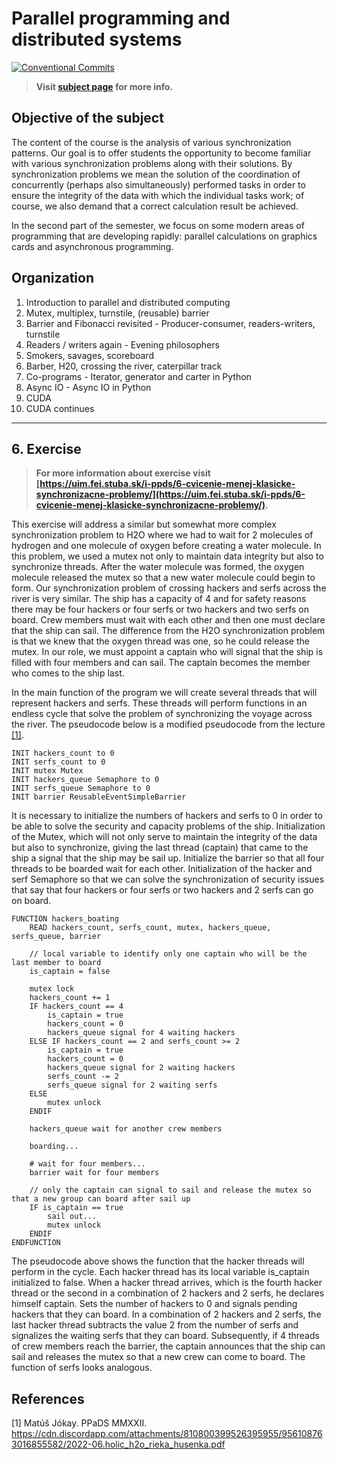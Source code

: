 # Parallel programming and distributed systems

[![Conventional Commits](https://img.shields.io/badge/Conventional%20Commits-1.0.0-blue.svg)](https://conventionalcommits.org)

> **Visit [subject page](https://uim.fei.stuba.sk/predmet/i-ppds) for more info.**

## Objective of the subject

The content of the course is the analysis of various synchronization patterns. Our goal is to offer students the
opportunity to become familiar with various synchronization problems along with their solutions. By synchronization
problems we mean the solution of the coordination of concurrently (perhaps also simultaneously) performed tasks in order
to ensure the integrity of the data with which the individual tasks work; of course, we also demand that a correct
calculation result be achieved.

In the second part of the semester, we focus on some modern areas of programming that are developing rapidly: parallel
calculations on graphics cards and asynchronous programming.

## Organization

1. Introduction to parallel and distributed computing
2. Mutex, multiplex, turnstile, (reusable) barrier
3. Barrier and Fibonacci revisited - Producer-consumer, readers-writers, turnstile
4. Readers / writers again - Evening philosophers
5. Smokers, savages, scoreboard
6. Barber, H20, crossing the river, caterpillar track
7. Co-programs - Iterator, generator and carter in Python
8. Async IO - Async IO in Python
9. CUDA
10. CUDA continues

___

## 6. Exercise

> **For more information about exercise visit [https://uim.fei.stuba.sk/i-ppds/6-cvicenie-menej-klasicke-synchronizacne-problemy/](https://uim.fei.stuba.sk/i-ppds/6-cvicenie-menej-klasicke-synchronizacne-problemy/).**


This exercise will address a similar but somewhat more complex synchronization problem to H2O where we had to wait for 2
molecules of hydrogen and one molecule of oxygen before creating a water molecule. In this problem, we used a mutex not
only to maintain data integrity but also to synchronize threads. After the water molecule was formed, the oxygen
molecule released the mutex so that a new water molecule could begin to form. Our synchronization problem of crossing
hackers and serfs across the river is very similar. The ship has a capacity of 4 and for safety reasons there may be
four hackers or four serfs or two hackers and two serfs on board. Crew members must wait with each other and then one
must declare that the ship can sail. The difference from the H2O synchronization problem is that we knew that the oxygen
thread was one, so he could release the mutex. In our role, we must appoint a captain who will signal that the ship is
filled with four members and can sail. The captain becomes the member who comes to the ship last.

In the main function of the program we will create several threads that will represent hackers and serfs. These threads
will perform functions in an endless cycle that solve the problem of synchronizing the voyage across the river. The
pseudocode below is a modified pseudocode from the lecture [[1]](#1).

```
INIT hackers_count to 0
INIT serfs_count to 0
INIT mutex Mutex
INIT hackers_queue Semaphore to 0
INIT serfs_queue Semaphore to 0
INIT barrier ReusableEventSimpleBarrier
```

It is necessary to initialize the numbers of hackers and serfs to 0 in order to be able to solve the security and
capacity problems of the ship. Initialization of the Mutex, which will not only serve to maintain the integrity of the
data but also to synchronize, giving the last thread (captain) that came to the ship a signal that the ship may be sail
up. Initialize the barrier so that all four threads to be boarded wait for each other. Initialization of the hacker and
serf Semaphore so that we can solve the synchronization of security issues that say that four hackers or four serfs or
two hackers and 2 serfs can go on board.

```
FUNCTION hackers_boating
    READ hackers_count, serfs_count, mutex, hackers_queue, serfs_queue, barrier
    
    // local variable to identify only one captain who will be the last member to board
    is_captain = false
    
    mutex lock
    hackers_count += 1
    IF hackers_count == 4
        is_captain = true
        hackers_count = 0
        hackers_queue signal for 4 waiting hackers
    ELSE IF hackers_count == 2 and serfs_count >= 2
        is_captain = true
        hackers_count = 0
        hackers_queue signal for 2 waiting hackers
        serfs_count -= 2
        serfs_queue signal for 2 waiting serfs
    ELSE
        mutex unlock   
    ENDIF
    
    hackers_queue wait for another crew members
    
    boarding...
    
    # wait for four members...
    barrier wait for four members
    
    // only the captain can signal to sail and release the mutex so that a new group can board after sail up
    IF is_captain == true
        sail out...
        mutex unlock
    ENDIF   
ENDFUNCTION
```

The pseudocode above shows the function that the hacker threads will perform in the cycle. Each hacker thread has its
local variable is_captain initialized to false. When a hacker thread arrives, which is the fourth hacker thread or the
second in a combination of 2 hackers and 2 serfs, he declares himself captain. Sets the number of hackers to 0 and
signals pending hackers that they can board. In a combination of 2 hackers and 2 serfs, the last hacker thread subtracts
the value 2 from the number of serfs and signalizes the waiting serfs that they can board. Subsequently, if 4 threads of
crew members reach the barrier, the captain announces that the ship can sail and releases the mutex so that a new crew
can come to board. The function of serfs looks analogous.

## References

<a id="1">[1]</a>
Matúš Jókay. PPaDS MMXXII.
<a href="https://cdn.discordapp.com/attachments/810800399526395955/956108763016855582/2022-06.holic_h2o_rieka_husenka.pdf">https://cdn.discordapp.com/attachments/810800399526395955/956108763016855582/2022-06.holic_h2o_rieka_husenka.pdf </a>